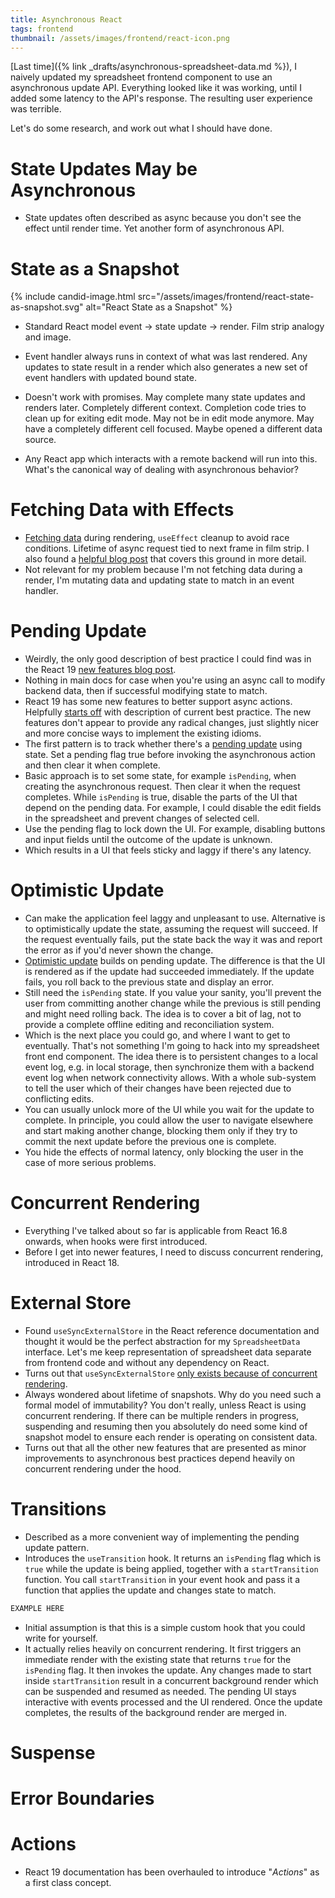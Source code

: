 ```yaml
---
title: Asynchronous React
tags: frontend
thumbnail: /assets/images/frontend/react-icon.png
---
```


[Last time]({% link _drafts/asynchronous-spreadsheet-data.md %}), I naively updated my spreadsheet frontend component to use an asynchronous update API. Everything looked like it was working, until I added some latency to the API's response. The resulting user experience was terrible. 

Let's do some research, and work out what I should have done. 

# State Updates May be Asynchronous

* State updates often described as async because you don't see the effect until render time. Yet another form of asynchronous API.

# State as a Snapshot

{% include candid-image.html src="/assets/images/frontend/react-state-as-snapshot.svg" alt="React State as a Snapshot" %}

* Standard React model event -> state update -> render. Film strip analogy and image.

* Event handler always runs in context of what was last rendered. Any updates to state result in a render which also generates a new set of event handlers with updated bound state.
* Doesn't work with promises. May complete many state updates and renders later. Completely different context. Completion code tries to clean up for exiting edit mode. May not be in edit mode anymore. May have a completely different cell focused. Maybe opened a different data source.
* Any React app which interacts with a remote backend will run into this. What's the canonical way of dealing with asynchronous behavior?

# Fetching Data with Effects

* [Fetching data](https://react.dev/learn/synchronizing-with-effects#fetching-data) during rendering, `useEffect` cleanup to avoid race conditions. Lifetime of async request tied to next frame in film strip. I also found a [helpful blog post](https://www.developerway.com/posts/fetching-in-react-lost-promises) that covers this ground in more detail. 
* Not relevant for my problem because I'm not fetching data during a render, I'm mutating data and updating state to match in an event handler.

# Pending Update

* Weirdly, the only good description of best practice I could find was in the React 19 [new features blog post](https://react.dev/blog/2024/12/05/react-19).
* Nothing in main docs for case when you're using an async call to modify backend data, then if successful modifying state to match. 
* React 19 has some new features to better support async actions. Helpfully [starts off](https://react.dev/blog/2024/12/05/react-19#actions) with description of current best practice. The new features don't appear to provide any radical changes, just slightly nicer and more concise ways to implement the existing idioms.
* The first pattern is to track whether there's a [pending update](https://react.dev/blog/2024/12/05/react-19#actions) using state. Set a pending flag true before invoking the asynchronous action and then clear it when complete.
* Basic approach is to set some state, for example `isPending`, when creating the asynchronous request. Then clear it when the request completes. While `isPending` is true, disable the parts of the UI that depend on the pending data. For example, I could disable the edit fields in the spreadsheet and prevent changes of selected cell.
* Use the pending flag to lock down the UI. For example, disabling buttons and input fields until the outcome of the update is unknown.
* Which results in a UI that feels sticky and laggy if there's any latency.

# Optimistic Update

* Can make the application feel laggy and unpleasant to use. Alternative is to optimistically update the state, assuming the request will succeed. If the request eventually fails, put the state back the way it was and report the error as if you'd never shown the change. 
* [Optimistic update](https://react.dev/blog/2024/12/05/react-19#new-hook-optimistic-updates) builds on pending update. The difference is that the UI is rendered as if the update had succeeded immediately. If the update fails, you roll back to the previous state and display an error.
* Still need the `isPending` state. If you value your sanity, you'll prevent the user from committing another change while the previous is still pending and might need rolling back. The idea is to cover a bit of lag, not to provide a complete offline editing and reconciliation system.
* Which is the next place you could go, and where I want to get to eventually. That's not something I'm going to hack into my spreadsheet front end component. The idea there is to persistent changes to a local event log, e.g. in local storage, then synchronize them with a backend event log when network connectivity allows. With a whole sub-system to tell the user which of their changes have been rejected due to conflicting edits.
* You can usually unlock more of the UI while you wait for the update to complete. In principle, you could allow the user to navigate elsewhere and start making another change, blocking them only if they try to commit the next update before the previous one is complete.
* You hide the effects of normal latency, only blocking the user in the case of more serious problems.

# Concurrent Rendering

* Everything I've talked about so far is applicable from React 16.8 onwards, when hooks were first introduced.
* Before I get into newer features, I need to discuss concurrent rendering, introduced in React 18.

# External Store

* Found `useSyncExternalStore` in the React reference documentation and thought it would be the perfect abstraction for my `SpreadsheetData` interface. Let's me keep representation of spreadsheet data separate from frontend code and without any dependency on React.
* Turns out that `useSyncExternalStore` [only exists because of concurrent rendering](https://github.com/reactjs/rfcs/blob/main/text/0214-use-sync-external-store.md).
* Always wondered about lifetime of snapshots. Why do you need such a formal model of immutability? You don't really, unless React is using concurrent rendering. If there can be multiple renders in progress, suspending and resuming then you absolutely do need some kind of snapshot model to ensure each render is operating on consistent data.
* Turns out that all the other new features that are presented as minor improvements to asynchronous best practices depend heavily on concurrent rendering under the hood.

# Transitions

* Described as a more convenient way of implementing the pending update pattern.
* Introduces the `useTransition` hook. It returns an `isPending` flag which is `true` while the update is being applied, together with a `startTransition` function. You call `startTransition` in your event hook and pass it a function that applies the update and changes state to match. 

```ts
EXAMPLE HERE
```

* Initial assumption is that this is a simple custom hook that you could write for yourself.
* It actually relies heavily on concurrent rendering. It first triggers an immediate render with the existing state that returns `true` for the `isPending` flag. It then invokes the update. Any changes made to start inside `startTransition` result in a concurrent background render which can be suspended and resumed as needed. The pending UI stays interactive with events processed and the UI rendered. Once the update completes, the results of the background render are merged in.

# Suspense

# Error Boundaries

# Actions

* React 19 documentation has been overhauled to introduce "*Actions*" as a first class concept.
